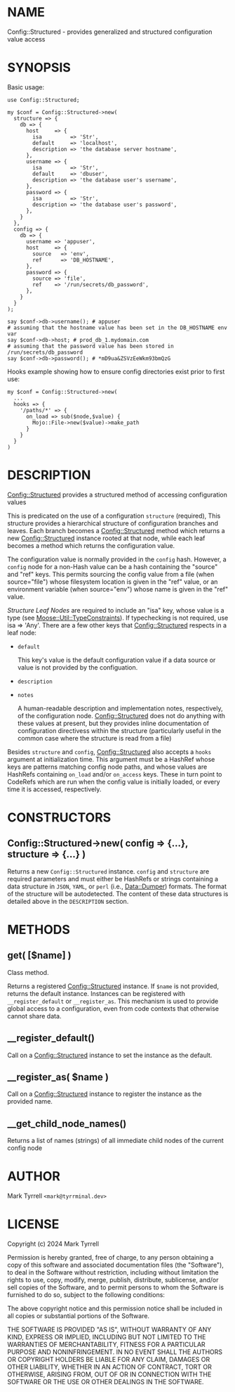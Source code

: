 # NAME

Config::Structured - provides generalized and structured configuration value access

# SYNOPSIS

Basic usage:

    use Config::Structured;

    my $conf = Config::Structured->new(
      structure => { 
        db => {
          host     => {
            isa         => 'Str',
            default     => 'localhost',
            description => 'the database server hostname',
          },
          username => {
            isa         => 'Str',
            default     => 'dbuser',
            description => 'the database user's username',
          },
          password => {
            isa         => 'Str',
            description => 'the database user's password',
          },
        }
      },
      config => { 
        db => {
          username => 'appuser',
          host     => {
            source   => 'env',
            ref      => 'DB_HOSTNAME',
          },
          password => {
            source => 'file',
            ref    => '/run/secrets/db_password',
          },
        }
      }
    );

    say $conf->db->username(); # appuser
    # assuming that the hostname value has been set in the DB_HOSTNAME env var
    say $conf->db->host; # prod_db_1.mydomain.com
    # assuming that the password value has been stored in /run/secrets/db_password
    say $conf->db->password(); # *mD9ua&ZSVzEeWkm93bmQzG

Hooks example showing how to ensure config directories exist prior to first 
use:

    my $conf = Config::Structured->new(
      ...
      hooks => {
        '/paths/*' => {
          on_load => sub($node,$value) {
            Mojo::File->new($value)->make_path
          }
        }
      }
    )

# DESCRIPTION

[Config::Structured](https://metacpan.org/pod/Config%3A%3AStructured) provides a structured method of accessing configuration values

This is predicated on the use of a configuration `structure` (required), This structure
provides a hierarchical structure of configuration branches and leaves. Each branch becomes
a [Config::Structured](https://metacpan.org/pod/Config%3A%3AStructured) method which returns a new [Config::Structured](https://metacpan.org/pod/Config%3A%3AStructured) instance rooted at
that node, while each leaf becomes a method which returns the configuration value.

The configuration value is normally provided in the `config` hash. However, a `config` node
for a non-Hash value can be a hash containing the "source" and "ref" keys. This permits sourcing
the config value from a file (when source="file") whose filesystem location is given in the "ref"
value, or an environment variable (when source="env") whose name is given in the "ref" value.

_Structure Leaf Nodes_ are required to include an "isa" key, whose value is a type 
(see [Moose::Util::TypeConstraints](https://metacpan.org/pod/Moose%3A%3AUtil%3A%3ATypeConstraints)). If typechecking is not required, use isa => 'Any'.
There are a few other keys that [Config::Structured](https://metacpan.org/pod/Config%3A%3AStructured) respects in a leaf node:

- `default`

    This key's value is the default configuration value if a data source or value is not provided by
    the configuation.

- `description`
- `notes`

    A human-readable description and implementation notes, respectively, of the configuration node. 
    [Config::Structured](https://metacpan.org/pod/Config%3A%3AStructured) does not do anything with these values at present, but they provides inline 
    documentation of configuration directivess within the structure (particularly useful in the common 
    case where the structure is read from a file)

Besides `structure` and `config`, [Config::Structured](https://metacpan.org/pod/Config%3A%3AStructured) also accepts a `hooks` argument at 
initialization time. This argument must be a HashRef whose keys are patterns matching config
node paths, and whose values are HashRefs containing `on_load` and/or `on_access` keys. These
in turn point to CodeRefs which are run when the config value is initially loaded, or every time
it is accessed, respectively.

# CONSTRUCTORS

## Config::Structured->new( config => {...}, structure => {...} )

Returns a new `Config::Structured` instance. `config` and `structure` are
required parameters and must either be HashRefs or strings containing a data
structure in `JSON`, `YAML`, or `perl` (i.e., [Data::Dumper](https://metacpan.org/pod/Data%3A%3ADumper)) formats. The
format of the structure will be autodetected. The content of these data 
structures is detailed above in the `DESCRIPTION` section.

# METHODS

## get( \[$name\] )

Class method.

Returns a registered [Config::Structured](https://metacpan.org/pod/Config%3A%3AStructured) instance.  If `$name` is not provided, returns the default instance.
Instances can be registered with `__register_default` or `__register_as`. This mechanism is used to provide
global access to a configuration, even from code contexts that otherwise cannot share data.

## \_\_register\_default()

Call on a [Config::Structured](https://metacpan.org/pod/Config%3A%3AStructured) instance to set the instance as the default.

## \_\_register\_as( $name )

Call on a [Config::Structured](https://metacpan.org/pod/Config%3A%3AStructured) instance to register the instance as the provided name.

## \_\_get\_child\_node\_names()

Returns a list of names (strings) of all immediate child nodes of the current config node

# AUTHOR

Mark Tyrrell `<mark@tyrrminal.dev>`

# LICENSE

Copyright (c) 2024 Mark Tyrrell

Permission is hereby granted, free of charge, to any person obtaining a copy
of this software and associated documentation files (the "Software"), to deal
in the Software without restriction, including without limitation the rights
to use, copy, modify, merge, publish, distribute, sublicense, and/or sell
copies of the Software, and to permit persons to whom the Software is
furnished to do so, subject to the following conditions:

The above copyright notice and this permission notice shall be included in all
copies or substantial portions of the Software.

THE SOFTWARE IS PROVIDED "AS IS", WITHOUT WARRANTY OF ANY KIND, EXPRESS OR
IMPLIED, INCLUDING BUT NOT LIMITED TO THE WARRANTIES OF MERCHANTABILITY,
FITNESS FOR A PARTICULAR PURPOSE AND NONINFRINGEMENT. IN NO EVENT SHALL THE
AUTHORS OR COPYRIGHT HOLDERS BE LIABLE FOR ANY CLAIM, DAMAGES OR OTHER
LIABILITY, WHETHER IN AN ACTION OF CONTRACT, TORT OR OTHERWISE, ARISING FROM,
OUT OF OR IN CONNECTION WITH THE SOFTWARE OR THE USE OR OTHER DEALINGS IN THE
SOFTWARE.
